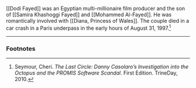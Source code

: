 [[Dodi Fayed]] was an Egyptian multi-millionaire film producer and the son of [[Samira Khashoggi Fayed]] and [[Mohammed Al-Fayed]]. He was romantically involved with [[Diana, Princess of Wales]]. The couple died in a car crash in a Paris underpass in the early hours of August 31, 1997.[^1]

---
### Footnotes

[^1]: Seymour, Cheri. *The Last Circle: Danny Casolaro’s Investigation into the Octopus and the PROMIS Software Scandal*. First Edition. TrineDay, 2010.